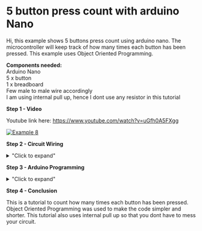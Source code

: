 # 5 button press count with arduino Nano 

Hi, this example shows 5 buttons press count using arduino nano.
The microcontroller will keep track of how many times each button has been pressed.
This example uses Object Oriented Programming. 

**Components needed:** <br>
Arduino Nano </br>
5 x button </br>
1 x breadboard </br>
Few male to male wire accordingly  </br>
I am using internal pull up, hence I dont use any resistor in this tutorial

**Step 1 - Video**

Youtube link here: https://www.youtube.com/watch?v=uGfh0A5FXgg

[![Example 8](https://img.youtube.com/vi/uGfh0A5FXgg/0.jpg)](https://www.youtube.com/watch?v=uGfh0A5FXgg)

**Step 2 - Circuit Wiring**
<details>
<summary>"Click to expand"</summary>
<p align = "centre">
  <img src="https://github.com/hamdibadrul/Embeded-Design/blob/main/Week%204/Example%208/Button%20Circuit%20Diagram.PNG" width = "600" height = "400" />   <img src="https://github.com/hamdibadrul/Embeded-Design/blob/main/Week%204/Example%208/Button%20Circuit.jpeg" width = "500" height = "400" />
 
Simply complete the circuit connection according to the picture above. Note that I used internal PULL UP, hence we dont need any resistor, but please be aware that the button will count up when the value is **LOW**.
</details>

**Step 3 - Arduino Programming**

<details>
<summary>"Click to expand"</summary>

![Code1](https://user-images.githubusercontent.com/73819661/98274575-8cbf3f80-1fce-11eb-94ad-ef85201f4b8a.PNG) </br>
![Code2](https://user-images.githubusercontent.com/73819661/98274584-8f219980-1fce-11eb-80bc-94abb712b6b9.PNG) 
  
 I use Object Oriented Programming (OOP), thus the code look simpler for 5 buttons. As you can see, the initialization for each pin to be **INPUT_PULLUP** only written once and this
 is the beauty of OOP. Thus, in void setup function only need to write the Serial.begin() to display the result.
 
 You can look at the code here --> <a href="https://github.com/hamdibadrul/Embeded-Design/blob/main/Week%204/Example%208/Hamdi_Button.ino"> Arduino Code </a>
 
</details>


**Step 4 - Conclusion** 

This is a tutorial to count how many times each button has been pressed. Object Oriented Programming was used to make the code simpler and shorter. 
This tutorial also uses internal pull up so that you dont have to mess your circuit.
